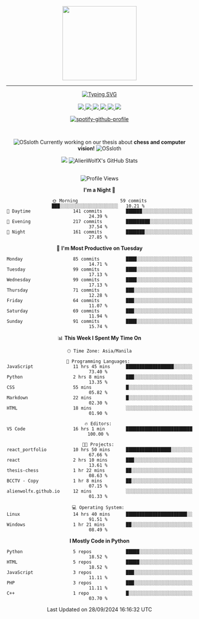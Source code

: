 <!-- AlienWolfX -->

<div align="center">
  <img src = "https://github.com/shinjitsue/shinjitsue/assets/71762653/b917dd38-ef9b-45e2-92ed-7ec42c9ea6fe" width=200 />
</div>

---

<div align="center">

<a href="https://git.io/typing-svg">
  <img src="https://readme-typing-svg.herokuapp.com?font=Fira+Code&duration=2000&pause=100&color=276DF7&multiline=true&width=435&lines=Allen+Cruiz;Student+%7C+Security+Researcher" alt="Typing SVG" />
</a>

<br />
<br />

<!-- Socials -->

<a href="https://www.facebook.com/cruizallen">
  <img src="https://img.shields.io/badge/Facebook-blue?logo=facebook">
</a>

<a href="https://www.instagram.com/cruizallen">
  <img src="https://img.shields.io/badge/Instagram-purple?logo=instagram">
</a>

<a href="mailto:allengabrielle.cruiz@carsu.edu.ph">
  <img src="https://img.shields.io/badge/Gmail-white?logo=gmail">
</a>

<a href="https://www.tiktok.com/@cruizallen">
  <img src="https://img.shields.io/badge/Tiktok-black?logo=tiktok">
</a>

<a href="https://www.reddit.com/user/AlienWolfX05">
  <img src="https://img.shields.io/badge/Reddit-white?logo=reddit">
</a>

<a href="https://www.linkedin.com/in/cruizallen">
  <img src="https://img.shields.io/badge/LinkedIn-blue?logo=linkedin">
</a>

<!-- End Socials -->
<br />

[![spotify-github-profile](https://spotify-github-profile.kittinanx.com/api/view?uid=eui8z7q3mzgrl6ogni10r05f6&cover_image=true&theme=novatorem&show_offline=true&background_color=121212&interchange=false&bar_color=53b14f&bar_color_cover=false)](https://spotify-github-profile.kittinanx.com/api/view?uid=eui8z7q3mzgrl6ogni10r05f6&redirect=true)

<br />

![OSsloth](https://git.io/OSsloth) Currently working on our thesis about **chess and computer vision!** ![OSsloth](https://git.io/OSsloth)

<a>
  <img src="https://github-stats-alpha.vercel.app/api?username=AlienWolfX&cc=151515&tc=fff&ic=0a6da4&bc=151515"> 
</a>

<a>
  <img src="https://github-readme-streak-stats.herokuapp.com/?user=AlienWolfX&theme=dark&hide_border=true" alt="AlienWolfX's GitHub Stats" />
</a>

<!-- <br />
<br />

<a>
  <img src="https://visitcount.itsvg.in/api?id=AlienWolfX&label=Visits&color=6&icon=0&pretty=true" />
</a> -->

<br />
<br />

<!--START_SECTION:waka-->
![Profile Views](http://img.shields.io/badge/Profile%20Views-1-blue)

**I'm a Night 🦉** 

```text
🌞 Morning                59 commits          ███░░░░░░░░░░░░░░░░░░░░░░   10.21 % 
🌆 Daytime                141 commits         ██████░░░░░░░░░░░░░░░░░░░   24.39 % 
🌃 Evening                217 commits         █████████░░░░░░░░░░░░░░░░   37.54 % 
🌙 Night                  161 commits         ███████░░░░░░░░░░░░░░░░░░   27.85 % 
```
📅 **I'm Most Productive on Tuesday** 

```text
Monday                   85 commits          ████░░░░░░░░░░░░░░░░░░░░░   14.71 % 
Tuesday                  99 commits          ████░░░░░░░░░░░░░░░░░░░░░   17.13 % 
Wednesday                99 commits          ████░░░░░░░░░░░░░░░░░░░░░   17.13 % 
Thursday                 71 commits          ███░░░░░░░░░░░░░░░░░░░░░░   12.28 % 
Friday                   64 commits          ███░░░░░░░░░░░░░░░░░░░░░░   11.07 % 
Saturday                 69 commits          ███░░░░░░░░░░░░░░░░░░░░░░   11.94 % 
Sunday                   91 commits          ████░░░░░░░░░░░░░░░░░░░░░   15.74 % 
```


📊 **This Week I Spent My Time On** 

```text
🕑︎ Time Zone: Asia/Manila

💬 Programming Languages: 
JavaScript               11 hrs 45 mins      ██████████████████░░░░░░░   73.40 % 
Python                   2 hrs 8 mins        ███░░░░░░░░░░░░░░░░░░░░░░   13.35 % 
CSS                      55 mins             █░░░░░░░░░░░░░░░░░░░░░░░░   05.82 % 
Markdown                 22 mins             █░░░░░░░░░░░░░░░░░░░░░░░░   02.30 % 
HTML                     18 mins             ░░░░░░░░░░░░░░░░░░░░░░░░░   01.90 % 

🔥 Editors: 
VS Code                  16 hrs 1 min        █████████████████████████   100.00 % 

🐱‍💻 Projects: 
react_portfolio          10 hrs 50 mins      █████████████████░░░░░░░░   67.66 % 
react                    2 hrs 10 mins       ███░░░░░░░░░░░░░░░░░░░░░░   13.61 % 
thesis-chess             1 hr 22 mins        ██░░░░░░░░░░░░░░░░░░░░░░░   08.63 % 
BCCTV - Copy             1 hr 8 mins         ██░░░░░░░░░░░░░░░░░░░░░░░   07.15 % 
alienwolfx.github.io     12 mins             ░░░░░░░░░░░░░░░░░░░░░░░░░   01.33 % 

💻 Operating System: 
Linux                    14 hrs 40 mins      ███████████████████████░░   91.51 % 
Windows                  1 hr 21 mins        ██░░░░░░░░░░░░░░░░░░░░░░░   08.49 % 
```

**I Mostly Code in Python** 

```text
Python                   5 repos             █████░░░░░░░░░░░░░░░░░░░░   18.52 % 
HTML                     5 repos             █████░░░░░░░░░░░░░░░░░░░░   18.52 % 
JavaScript               3 repos             ███░░░░░░░░░░░░░░░░░░░░░░   11.11 % 
PHP                      3 repos             ███░░░░░░░░░░░░░░░░░░░░░░   11.11 % 
C++                      1 repo              █░░░░░░░░░░░░░░░░░░░░░░░░   03.70 % 
```




 Last Updated on 28/09/2024 16:16:32 UTC
<!--END_SECTION:waka-->

</div>
